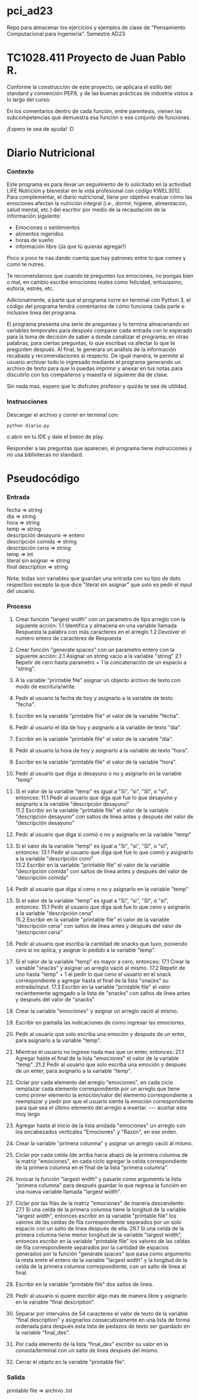 # pci_ad23
Repo para almacenar los ejercicios y ejemplos de clase de "Pensamiento Computacional para Ingeniería". Semestre AD23

# TC1028.411 Proyecto de Juan Pablo R.

Conforme la construcción de este proyecto, se aplicara el estilo del standard y convención PEP8, y de las buenas prácticas de industria vistos a lo largo del curso.

En los comentarios dentro de cada función, entre parentesis, vienen las subcompetencias que demuestra esa función o ese conjunto de funciones.

¡Espero te sea de ayuda! :D

# [](https://github.com/JuanPablo0947/pci_ad23#diario-nutricional)Diario Nutricional

### [](https://github.com/JuanPablo0947/pci_ad23#contexto)[](https://github.com/JuanPablo0947/pci_ad23#contexto)Contexto

Este programa es para llevar un seguimiento de lo solicitado en la actividad LiFE Nutrición y bienestar en la vida profesional con código KWEL3012. Para complementar, el diario nutricional, tiene por objetivo evaluar cómo las emociones afectan la nutrición integral (i.e., dormir, higiene, alimentación, salud mental, etc.) del escritor por medio de la recaudación de la información siguiente:

-   Emociones o sentimientos
-   alimentos ingeridos
-   horas de sueño
-   información libre (¡la que tú quieras agregar!)

Poco a poco te iras dando cuenta que hay patrones entre lo que comes y como te nutres.

Te recomendamos que cuando te pregunten tus emociones, no pongas bien o mal, en cambio escribe emociones reales como felicidad, entusiasmo, euforia, estrés, etc.

Adicionalmente, a parte que el programa corre en terminal con Python 3, el código del programa tendrá comentarios de cómo funciona cada parte e inclusive linea del programa.

El programa presenta una serie de preguntas y lo termina almacenando en variables temporales para después comparar cada entrada con lo esperado para la toma de decisión de saber a donde canalizar el programa; en otras palabras, para ciertas preguntas, lo que escribas va afectar lo que te pregunten después. Al final, te generara un análisis de la información recabada y recomendaciones al respecto. De igual manera, le permite al usuario archivar todo lo ingresado mediante el programa generando un archivo de texto para que lo puedas imprimir y anexar en tus notas para discutirlo con tus compañeros y maestra el siguiente día de clase.

Sin nada mas, espero que lo disfrutes profesor y quizás te sea de utilidad.

### [](https://github.com/JuanPablo0947/pci_ad23#instrucciones)[](https://github.com/JuanPablo0947/pci_ad23#instrucciones)Instrucciones

Descargar el archivo y correr en terminal con:

```
python diario.py

```

o abrir en tu IDE y dale el boton de play.

Responder a las preguntas que aparecen, el programa tiene instrucciones y no usa bibliotecas no standard.

#  [](https://github.com/JuanPablo0947/pci_ad23#pseudocodigo)Pseudocódigo

### Entrada
fecha => string<br>
dia => string<br>
hora => string<br>
temp => string<br>
descripción desayuno => entero<br>
descripción comida => string<br>
descripción cena => string<br>
temp => int<br>
literal sin asignar => string<br>
final description => string

Nota: todas son variables que guardan una entrada con su tipo de dato respectivo excepto la que dice "literal sin asignar" que solo es pedir el input del usuario.


### Proceso
 1. Crear función "largest width" con un parametro de tipo arreglo con la siguiente acción:
 1.1 Identifica y almacena en una variable llamada Respuesta la palabra con más caracteres en el arreglo
 1.2 Devolver el numero entero de caracteres de Respuesta
 
 2. Crear función "generate spaces" con un parametro entero con la siguiente acción:
	 2.1 Asignar un string vacio a la variable "string"
	 2.1 Repetir de cero hasta parametro + 1 la concatenación de un espacio a "string".
	 
 3. A la variable "printable file" asignar un objecto archivo de texto con modo de escritura/write.
 4. Pedir al usuario la fecha de hoy y asignarlo a la variable de texto "fecha".
 5. Escribir en la variable "printable file" el valor de la variable "fecha".
 6. Pedir al usuario el día de hoy y asignarlo a la variable de texto "dia".
 7. Escribir en la variable "printable file" el valor de la variable "dia".
 8. Pedir al usuario la hora de hoy y asignarlo a la variable de texto "hora".
 9. Escribir en la variable "printable file" el valor de la variable "hora".
 10. Pedir al usuario que diga si desayuno o no y asignarlo en la variable "temp"  
 11. Si el valor de la variable "temp" es igual a "Si", "si", "SI", o "sI", entonces: 
 11.1 Pedir al usuario que diga qué fue lo que desayuno y asignarlo a la variable "descripción desayuno"  
 11.2 Escribir en la variable "printable file" el valor de la variable "descripción desayuno" con saltos de línea antes y después del valor de "descripción desayuno"
 12. Pedir al usuario que diga si comió o no y asignarlo en la variable "temp"  
 13. Si el valor de la variable "temp" es igual a "Si", "si", "SI", o "sI", entonces: 
 13.1 Pedir al usuario que diga qué fue lo que comió y asignarlo a la variable "descripción comi"  
 13.2 Escribir en la variable "printable file" el valor de la variable "descripción comida" con saltos de línea antes y después del valor de "descripción comida"
 14. Pedir al usuario que diga si ceno o no y asignarlo en la variable "temp"  
 15. Si el valor de la variable "temp" es igual a "Si", "si", "SI", o "sI", entonces: 
 15.1 Pedir al usuario que diga qué fue lo que ceno y asignarlo a la variable "descripción cena"  
 15.2 Escribir en la variable "printable file" el valor de la variable "descripción cena" con saltos de línea antes y después del valor de "descripción cena"
 16. Pedir al usuario que escriba la cantidad de snacks que tuvo, poniendo cero si no aplica, y asignar lo pedido a la variable "temp".
 17. Si el valor de la variable "temp" es mayor a cero, entonces:
 17.1 Crear la variable "snacks" y asignar un arreglo vació al mismo.
 17.2 Repetir de uno hasta "temp" + 1 el pedir lo que ceno el usuario en el snack correspondiente y agregar hasta el final de la lista "snacks" su entrada/input.
 17.3 Escribir en la variable "printable file" el valor recientemente agregado a la lista de "snacks" con saltos de línea antes y después del valor de "snacks"
 
 18. Crear la variable "emociones" y asignar un arreglo vació al mismo.
 19. Escribir en pantalla las indicaciones de como ingresar las emociones. 
 20. Pedir al usuario que solo escriba una emoción y después de un enter, para asignarlo a la variable "temp".
 21. Mientras el usuario no ingrese nada mas que un enter, entonces:
 21.1 Agregar hasta el final de la lista "emociones" el valor de la variable "temp".
 21.2 Pedir al usuario que solo escriba una emoción y después de un enter, para asignarlo a la variable "temp".
 
 22. Ciclar por cada elemento del arreglo "emociones", en cada ciclo remplazar cada elemento correspondiente por un arreglo que tiene como primer elemento la emoción/valor del elemento correspondiente a reemplazar y pedir por que el usuario siente la emoción correspondiente para que sea el último elemento del arreglo a insertar.  --- acortar esta muy largo
 23. Agregar hasta al inicio de la lista anidada "emociones" un arreglo con los encabezados verticales "Emociones" y "Razón", en ese orden.
 24. Crear la variable "primera columna" y asignar un arreglo vació al mismo.
 25. Ciclar por cada celda (de arriba hacia abajo) de la primera columna de la matriz "emociones", en cada ciclo agregar la celda correspondiente de la primera columna en el final de la lista "primera columna".
 26. Invocar la función "largest width" y pasarle como argumento la lista "primera columna" para después guardar lo que regresa la función en una nueva variable llamada "largest width".
 27. Ciclar por las filas de la matriz "emociones" de manera descendente:
 27.1 Si una celda de la primera columna tiene la longitud de la variable "largest width", entonces escribir en la variable "printable file" los valores de las celdas de fila correspondiente separados por un solo espacio con un salto de línea después de ella. 
 28.1 Si una celda de la primera columna tiene menor longitud de la variable "largest width", entonces escribir en la variable "printable file" los valores de las celdas de fila correspondiente separados por la cantidad de espacios generados por la función "generate spaces" que pasa como argumento la resta entre el entero de la variable "largest width" y la longitud de la celda de la primera columna correspondiente, con un salto de línea al final.
 28. Escribir en la variable "printable file" dos saltos de línea.
 29. Pedir al usuario si quiere escribir algo mas de manera libre y asignarlo en la variable "final description".
 30. Separar por intervalos de 54 caracteres el valor de texto de la variable "final description" y asignarlos consecutivamente en una lista de forma ordenada para después esta lista de pedazos de texto ser guardado en la variable "final_des".
 31. Por cada elemento de la lista "final_des" escribir su valor en la consola/terminal con un salto de linea después del mismo.
 32. Cerrar el objeto en la variable "printable file".


### Salida

printable file => archivo .txt
